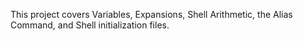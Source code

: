 This project covers Variables, Expansions, Shell Arithmetic, the Alias Command, and Shell initialization files.